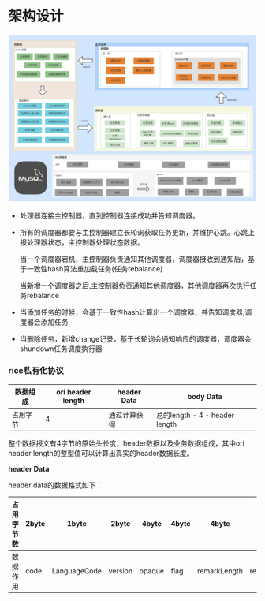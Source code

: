 # 架构设计

<img src="../../../assets/architecture.png" alt="architecture">

* 处理器连接主控制器，直到控制器连接成功并告知调度器。

* 所有的调度器都要与主控制器建立长轮询获取任务更新，并维护心跳。心跳上报处理器状态，主控制器处理状态数据。

  当一个调度器宕机，主控制器负责通知其他调度器，调度器接收到通知后，基于一致性hash算法重加载任务(任务rebalance)

  当新增一个调度器之后,主控制器负责通知其他调度器，其他调度器再次执行任务rebalance

* 当添加任务的时候，会基于一致性hash计算出一个调度器，并告知调度器,调度器会添加任务

* 当删除任务，新增change记录，基于长轮询会通知响应的调度器，调度器会shundown任务调度执行器

### rice私有化协议
|  数据组成 |  ori header length  | header Data   |   body Data |
| ------------ | ------------ | ------------ | ------------ |
| 占用字节  | 4  |  通过计算获得 |  总的length - 4 - header length | |

整个数据报文有4字节的原始头长度，header数据以及业务数据组成，其中ori header length的整型值可以计算出真实的header数据长度。

**header Data**  

header data的数据格式如下：

|  占用字节数 |  2byte | 1byte |   2byte | 4byte  | 4byte | 4byte  | 未知 byte  | 4byte | 未知 byte |
| ------------ | ------------ | ------------ | ------------ | ------------ | ------------ | ------------ | ------------ | ------------ | ------------ |
| 数据作用  | code | LanguageCode |   version | opaque  | flag | remarkLength  | remarkContent  | extFieldsLength | ExtFields |
